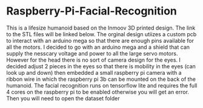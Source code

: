 # Raspberry-Pi-Facial-Recognition
This is a lifesize humanoid based on the Inmoov 3D printed design. The link to the STL files will be linked below. The orginal design utiizes a custom pcb to interact with an arduino mega so that there are enough pins available for all the motors. I decided to go with an arduino mega and a shield that can supply the nesscary voltage and power to all the large servo motors. However for the head there is no sort of camera design for the eyes. I decided adjust 2 pieces in the eyes so that there is mobility in the eyes (can look up and down) then embedded a small raspberry pi camera with a ribbon wire in which the raspberry pi 3b can be mounted on the back of the humanoid. The facial recognition runs on tensorflow lite and requires the full 4 cores on the raspberry pi to be enabled otherwise you will get an error. Then you will need to open the dataset folder
